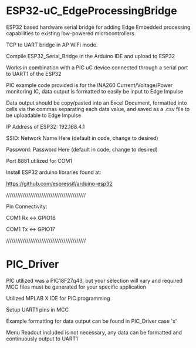 # ESP32-uC_EdgeProcessingBridge
ESP32 based hardware serial bridge for adding Edge Embedded processing capabilities to existing low-powered microcontrollers.

TCP to UART bridge in AP WiFi mode.

Compile ESP32_Serial_Bridge in the Arduino IDE and upload to ESP32

Works in combination with a PIC uC device connected through a serial port to UART1 of the ESP32

PIC example code provided is for the INA260 Current/Voltage/Power monitoring IC, data output is formatted to easily be input to Edge Impulse

Data output should be copy/pasted into an Excel Document, formatted into cells via the commas separating each data value, and saved as a .csv file to be uploadable to Edge Impulse

IP Address of ESP32: 192.168.4.1

SSID: Network Name Here (default in code, change to desired)

Password: Password Here (default in code, change to desired)

Port 8881 utilized for COM1

Install ESP32 arduino libraries found at:

https://github.com/espressif/arduino-esp32

///////////////////////////////////////////

Pin Connectivity:

COM1 Rx <-> GPIO16

COM1 Tx <-> GPIO17

///////////////////////////////////////////

# PIC_Driver
PIC utilized was a PIC18F27q43, but your selection will vary and required MCC files must be generated for your specific application

Utilized MPLAB X IDE for PIC programming

Setup UART1 pins in MCC

Example formatting for data output can be found in PIC_Driver case 'x'

Menu Readout included is not necessary, any data can be formatted and continuously output to UART1
